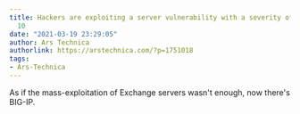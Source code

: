 ```yaml
---
title: Hackers are exploiting a server vulnerability with a severity of 9.8 out of
  10
date: "2021-03-19 23:29:05"
author: Ars Technica
authorlink: https://arstechnica.com/?p=1751018
tags:
- Ars-Technica
---
```

As if the mass-exploitation of Exchange servers wasn't enough, now there's BIG-IP.